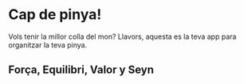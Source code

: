 # Cap de pinya!

Vols tenir la millor colla del mon? Llavors, aquesta es la teva app para organitzar la teva pinya.

## Força, Equilibri, Valor y Seyn